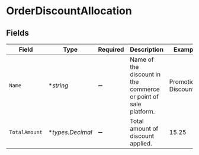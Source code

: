# OrderDiscountAllocation


## Fields

| Field                                                           | Type                                                            | Required                                                        | Description                                                     | Example                                                         |
| --------------------------------------------------------------- | --------------------------------------------------------------- | --------------------------------------------------------------- | --------------------------------------------------------------- | --------------------------------------------------------------- |
| `Name`                                                          | **string*                                                       | :heavy_minus_sign:                                              | Name of the discount in the commerce or point of sale platform. | Promotional Discount                                            |
| `TotalAmount`                                                   | **types.Decimal*                                                | :heavy_minus_sign:                                              | Total amount of discount applied.                               | 15.25                                                           |